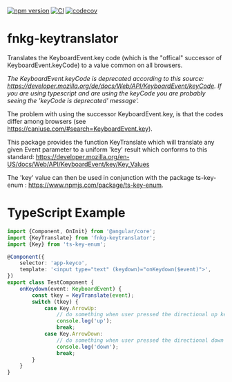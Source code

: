 [![npm version](https://img.shields.io/npm/v/fnkg-keytranslator.svg)](https://www.npmjs.com/package/fnkg-keytranslator)
[![CI](https://github.com/miller45/fnkg-keytranslator/workflows/Node%20CI/badge.svg)](https://github.com/miller45/fnkg-keytranslator/actions)
[![codecov](https://codecov.io/gh/miller45/fnkg-keytranslator/branch/master/graph/badge.svg)](https://codecov.io/gh/miller45/fnkg-keytranslator)


# fnkg-keytranslator


Translates the KeyboardEvent.key code (which is the "offical" successor of KeyboardEvent.keyCode) to a value common on all browsers.

_The KeyboardEvent.keyCode is deprecated according to this source: https://developer.mozilla.org/de/docs/Web/API/KeyboardEvent/keyCode.
If you are using typescript and are using the keyCode you are probably seeing the 'keyCode is deprecated' message'._

The problem with using the successor KeyboardEvent.key, is that the codes differ among browsers (see https://caniuse.com/#search=KeyboardEvent.key).

This package provides the function KeyTranslate which will translate any given Event parameter to a uniform 'key' result which
conforms to this standard: https://developer.mozilla.org/en-US/docs/Web/API/KeyboardEvent/key/Key_Values

The 'key' value can then be used in conjunction with the package ts-key-enum : https://www.npmjs.com/package/ts-key-enum.

# TypeScript Example

```typescript
import {Component, OnInit} from '@angular/core';
import {KeyTranslate} from 'fnkg-keytranslator';
import {Key} from 'ts-key-enum';

@Component({
    selector: 'app-keyco',
    template: '<input type="text" (keydown)="onKeydown($event)">',
})
export class TestComponent {
    onKeydown(event: KeyboardEvent) {
        const tkey = KeyTranslate(event);
        switch (tkey) {
            case Key.ArrowUp:
                // do something when user pressed the directional up key.
                console.log('up');
                break;
            case Key.ArrowDown:
                // do something when user pressed the directional down key.
                console.log('down');
                break;
        }
    }
}
```
